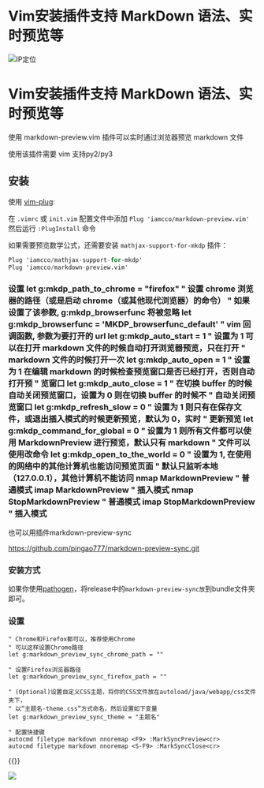 # Vim安装插件支持 MarkDown 语法、实时预览等

<!--more-->
![IP定位](https://tool.lu/netcard/)
# Vim安装插件支持 MarkDown 语法、实时预览等

使用 markdown-preview.vim 插件可以实时通过浏览器预览 markdown 文件

使用该插件需要 vim 支持py2/py3

##  安装

使用 [vim-plug](https://github.com/junegunn/vim-plug):

在 `.vimrc` 或 `init.vim` 配置文件中添加 `Plug 'iamcco/markdown-preview.vim'` 然后运行 `:PlugInstall` 命令

如果需要预览数学公式，还需要安装 `mathjax-support-for-mkdp` 插件：

```v
Plug 'iamcco/mathjax-support-for-mkdp'
Plug 'iamcco/markdown-preview.vim'
```

### 设置 let g:mkdp_path_to_chrome = "firefox" " 设置 chrome 浏览器的路径（或是启动 chrome（或其他现代浏览器）的命令） " 如果设置了该参数, g:mkdp_browserfunc 将被忽略  let g:mkdp_browserfunc = 'MKDP_browserfunc_default' " vim 回调函数, 参数为要打开的 url  let g:mkdp_auto_start = 1 " 设置为 1 可以在打开 markdown 文件的时候自动打开浏览器预览，只在打开 " markdown 文件的时候打开一次  let g:mkdp_auto_open = 1 " 设置为 1 在编辑 markdown 的时候检查预览窗口是否已经打开，否则自动打开预 " 览窗口  let g:mkdp_auto_close = 1 " 在切换 buffer 的时候自动关闭预览窗口，设置为 0 则在切换 buffer 的时候不 " 自动关闭预览窗口  let g:mkdp_refresh_slow = 0 " 设置为 1 则只有在保存文件，或退出插入模式的时候更新预览，默认为 0，实时 " 更新预览  let g:mkdp_command_for_global = 0 " 设置为 1 则所有文件都可以使用 MarkdownPreview 进行预览，默认只有 markdown " 文件可以使用改命令  let g:mkdp_open_to_the_world = 0 " 设置为 1, 在使用的网络中的其他计算机也能访问预览页面 " 默认只监听本地（127.0.0.1），其他计算机不能访问  nmap <silent> <F8> <Plug>MarkdownPreview    " 普通模式 imap <silent> <F8> <Plug>MarkdownPreview    " 插入模式 nmap <silent> <C-F8> <Plug>StopMarkdownPreview  " 普通模式 imap <silent> <C-F8> <Plug>StopMarkdownPreview  " 插入模式

 

也可以用插件markdown-preview-sync

https://github.com/pingao777/markdown-preview-sync.git

### 安装方式

如果你使用[pathogen](https://github.com/tpope/vim-pathogen)，将release中的`markdown-preview-sync放`到bundle文件夹即可。

### 设置

```visual basic
" Chrome和Firefox都可以，推荐使用Chrome
" 可以这样设置Chrome路径
let g:markdown_preview_sync_chrome_path = ""

" 设置Firefox浏览器路径
let g:markdown_preview_sync_firefox_path = ""

" (Optional)设置自定义CSS主题，将你的CSS文件放在autoload/java/webapp/css文件夹下，
" 以“主题名-theme.css”方式命名，然后设置如下变量
let g:markdown_preview_sync_theme = "主题名"

" 配置快捷键
autocmd filetype markdown nnoremap <F9> :MarkSyncPreview<cr>
autocmd filetype markdown nnoremap <S-F9> :MarkSyncClose<cr>
```



{{<music url="https://cdn.jsdelivr.net/gh/ybrc/ybrc.github.io@source/Music/ybc6.mp3" name="" artist="Mr·Yang" cover="https://cdn.jsdelivr.net/gh/ybrc/ybrc.github.io@img/avatar.png" fixed="true" volume="100" loop="all" autoplay="true" preload="auto" >}}

<img src="https://tool.lu/netcard/">
